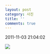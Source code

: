 ```yaml
---
layout: post
category: 사진
title: ''
comments: true
---
```

2011-11-03 21:04:02


![][link0]

  


[link0]:https://t1.daumcdn.net/cfile/tistory/197781474EB2832E07
